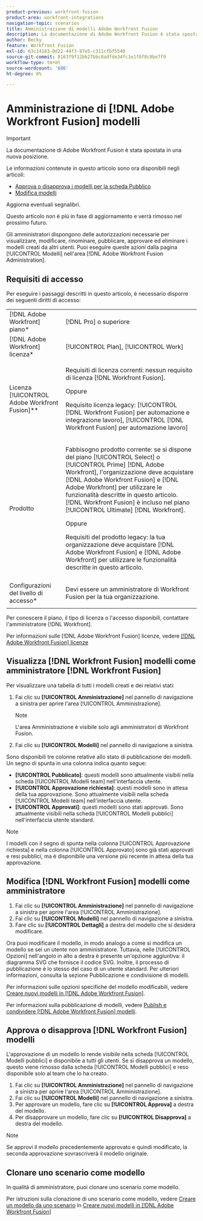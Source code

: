```yaml
---
product-previous: workfront-fusion
product-area: workfront-integrations
navigation-topic: scenarios
title: Amministrazione di modelli Adobe Workfront Fusion
description: La documentazione di Adobe Workfront Fusion è stata spostata in una nuova posizione. Questo articolo è stato dichiarato obsoleto, ma contiene un collegamento al nuovo articolo che descrive questa funzionalità.
author: Becky
feature: Workfront Fusion
exl-id: 63c14183-0d22-44f3-87e5-c311cfbf5540
source-git-commit: 8163f9f12bb27bbc8adfde34fc1e1f0f8c8be7f9
workflow-type: tm+mt
source-wordcount: '686'
ht-degree: 0%

---
```


# Amministrazione di [!DNL Adobe Workfront Fusion] modelli

>[!IMPORTANT]
>
>La documentazione di Adobe Workfront Fusion è stata spostata in una nuova posizione.
>
>Le informazioni contenute in questo articolo sono ora disponibili negli articoli:
>
>* [Approva o disapprova i modelli per la scheda Pubblico](https://experienceleague.adobe.com/docs/workfront-fusion/using/set-up-and-manage-fusion/manage-templates-admin/approve-templates.html)
>* [Modifica modelli](https://experienceleague.adobe.com/docs/workfront-fusion/using/set-up-and-manage-fusion/manage-templates-admin/edit-templates.html)
>
>Aggiorna eventuali segnalibri.
>
>Questo articolo non è più in fase di aggiornamento e verrà rimosso nel prossimo futuro.

Gli amministratori dispongono delle autorizzazioni necessarie per visualizzare, modificare, rinominare, pubblicare, approvare ed eliminare i modelli creati da altri utenti. Puoi eseguire queste azioni dalla pagina [!UICONTROL Modelli] nell&#39;area [!DNL Adobe Workfront Fusion Administration].

## Requisiti di accesso

Per eseguire i passaggi descritti in questo articolo, è necessario disporre dei seguenti diritti di accesso:

<table style="table-layout:auto"> 
 <col> 
 <col> 
 <tbody> 
  <tr> 
    <td role="rowheader">[!DNL Adobe Workfront] piano*</td> 
   <td> <p>[!DNL Pro] o superiore</p> </td> 
  </tr>
   <tr data-mc-conditions="QuicksilverOrClassic.Draft mode"> 
    <td role="rowheader">[!DNL Adobe Workfront] licenza*</td> 
    <td> <p>[!UICONTROL Plan], [!UICONTROL Work]</p> </td> 
   </tr>
  <tr> 
   <td role="rowheader">Licenza [!UICONTROL Adobe Workfront Fusion]**</td> 
  <td>
   <p>Requisiti di licenza correnti: nessun requisito di licenza [!DNL Workfront Fusion].</p>
   <p>Oppure</p>
   <p>Requisito licenza legacy: [!UICONTROL [!DNL Workfront Fusion] per automazione e integrazione lavoro], [!UICONTROL [!DNL Workfront Fusion] per automazione lavoro]</p>
   </td>  
  </tr> 
  <tr> 
   <td role="rowheader">Prodotto</td> 
   <td>
   <p>Fabbisogno prodotto corrente: se si dispone del piano [!UICONTROL Select] o [!UICONTROL Prime] [!DNL Adobe Workfront], l'organizzazione deve acquistare [!DNL Adobe Workfront Fusion] e [!DNL Adobe Workfront] per utilizzare le funzionalità descritte in questo articolo. [!DNL Workfront Fusion] è incluso nel piano [!UICONTROL Ultimate] [!DNL Workfront].</p>
   <p>Oppure</p>
   <p>Requisiti del prodotto legacy: la tua organizzazione deve acquistare [!DNL Adobe Workfront Fusion] e [!DNL Adobe Workfront] per utilizzare le funzionalità descritte in questo articolo.</p>
   </td> 
  </tr> 
  <tr data-mc-conditions=""> 
   <td role="rowheader">Configurazioni del livello di accesso*</td> 
   <td> <p>Devi essere un amministratore di Workfront Fusion per la tua organizzazione.</p> </td> 
  </tr> 
 </tbody> 
</table>

Per conoscere il piano, il tipo di licenza o l&#39;accesso disponibili, contattare l&#39;amministratore [!DNL Workfront].

Per informazioni sulle [!DNL Adobe Workfront Fusion] licenze, vedere [[!DNL Adobe Workfront Fusion] licenze](../../../workfront-fusion/get-started/license-automation-vs-integration.md)

## Visualizza [!DNL Workfront Fusion] modelli come amministratore [!DNL Workfront Fusion]

Per visualizzare una tabella di tutti i modelli creati e dei relativi stati:

1. Fai clic su **[!UICONTROL Amministrazione]** nel pannello di navigazione a sinistra per aprire l&#39;area [!UICONTROL Amministrazione].

   >[!NOTE]
   >
   >L&#39;area Amministrazione è visibile solo agli amministratori di Workfront Fusion.

1. Fai clic su **[!UICONTROL Modelli]** nel pannello di navigazione a sinistra.

Sono disponibili tre colonne relative allo stato di pubblicazione dei modelli. Un segno di spunta in una colonna indica quanto segue:

* **[!UICONTROL Pubblicato]**: questi modelli sono attualmente visibili nella scheda [!UICONTROL Modelli team] nell&#39;interfaccia utente.
* **[!UICONTROL Approvazione richiesta]**: questi modelli sono in attesa della tua approvazione. Sono attualmente visibili nella scheda [!UICONTROL Modelli team] nell&#39;interfaccia utente.
* **[!UICONTROL Approvati]**: questi modelli sono stati approvati. Sono attualmente visibili nella scheda [!UICONTROL Modelli pubblici] nell&#39;interfaccia utente standard.

>[!NOTE]
>
>I modelli con il segno di spunta nella colonna [!UICONTROL Approvazione richiesta] e nella colonna [!UICONTROL Approvato] sono già stati approvati e resi pubblici, ma è disponibile una versione più recente in attesa della tua approvazione.

## Modifica [!DNL Workfront Fusion] modelli come amministratore

1. Fai clic su **[!UICONTROL Amministrazione]** nel pannello di navigazione a sinistra per aprire l&#39;area [!UICONTROL Amministrazione].
1. Fai clic su **[!UICONTROL Modelli]** nel pannello di navigazione a sinistra.
1. Fare clic su **[!UICONTROL Dettagli]** a destra del modello che si desidera modificare.

Ora puoi modificare il modello, in modo analogo a come si modifica un modello se sei un utente non amministratore. Tuttavia, nelle [!UICONTROL Opzioni] nell&#39;angolo in alto a destra è presente un&#39;opzione aggiuntiva: il diagramma SVG che fornisce il codice SVG. Inoltre, il processo di pubblicazione è lo stesso del caso di un utente standard. Per ulteriori informazioni, consulta la sezione Pubblicazione e condivisione di modelli.

Per informazioni sulle opzioni specifiche del modello modificabili, vedere [Creare nuovi modelli in [!DNL Adobe Workfront Fusion]](../../../workfront-fusion/scenarios/templates/create-new-fusion-templates.md).

Per informazioni sulla pubblicazione di modelli, vedere [Publish e condividere [!DNL Adobe Workfront Fusion] modelli](../../../workfront-fusion/scenarios/templates/publish-and-share-fusion-templates.md).

## Approva o disapprova [!DNL Workfront Fusion] modelli

L&#39;approvazione di un modello lo rende visibile nella scheda [!UICONTROL Modelli pubblici] e disponibile a tutti gli utenti. Se si disapprova un modello, questo viene rimosso dalla scheda [!UICONTROL Modelli pubblici] e reso disponibile solo al team che lo ha creato.

1. Fai clic su **[!UICONTROL Amministrazione]** nel pannello di navigazione a sinistra per aprire l&#39;area [!UICONTROL Amministrazione].
1. Fai clic su **[!UICONTROL Modelli]** nel pannello di navigazione a sinistra.
1. Per approvare un modello, fare clic su **[!UICONTROL Approva]** a destra del modello.
1. Per disapprovare un modello, fare clic su **[!UICONTROL Disapprova]** a destra del modello.

>[!NOTE]
>
>Se approvi il modello precedentemente approvato e quindi modificato, la seconda approvazione sovrascriverà il modello originale.

## Clonare uno scenario come modello

In qualità di amministratore, puoi clonare uno scenario come modello.

Per istruzioni sulla clonazione di uno scenario come modello, vedere [Creare un modello da uno scenario](../../../workfront-fusion/scenarios/templates/create-new-fusion-templates.md#create-a-template-from-a-scenario) in [Creare nuovi modelli in [!DNL Adobe Workfront Fusion]](../../../workfront-fusion/scenarios/templates/create-new-fusion-templates.md)
